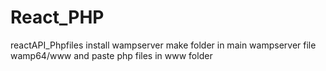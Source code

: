 # React_PHP

reactAPI_Phpfiles 
install wampserver
make folder in main wampserver file wamp64/www 
and paste php files in www folder
